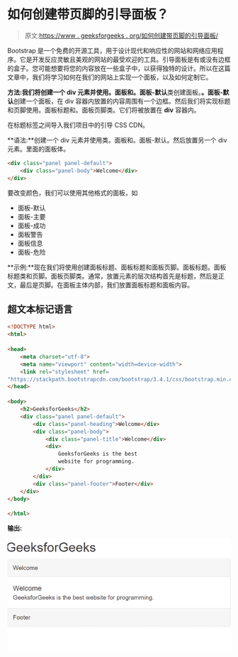 # 如何创建带页脚的引导面板？

> 原文:[https://www . geeksforgeeks . org/如何创建带页脚的引导面板/](https://www.geeksforgeeks.org/how-to-create-bootstrap-panel-with-footer/)

Bootstrap 是一个免费的开源工具，用于设计现代和响应性的网站和网络应用程序。它是开发反应灵敏且美观的网站的最受欢迎的工具。引导面板是有或没有边框的盒子。您可能想要将您的内容放在一些盒子中，以获得独特的设计。所以在这篇文章中，我们将学习如何在我们的网站上实现一个面板，以及如何定制它。

**方法:**我们将创建一个 div 元素并使用**。面板和。面板-默认**类创建面板。**。面板-默认**创建一个面板，在 div 容器内放置的内容周围有一个边框。然后我们将实现标题和页脚使用。面板标题和。面板页脚类。它们将被放置在 **div** 容器内。

在标题标签之间导入我们项目中的引导 CSS CDN。

> <link rel="”stylesheet”" href="”https://stackpath.bootstrapcdn.com/bootstrap/3.4.1/css/bootstrap.min.css”">

**语法:**创建一个 div 元素并使用类。面板和。面板-默认。然后放置另一个 div 元素。里面的面板体。

```html
<div class="panel panel-default">
    <div class="panel-body">Welcome</div>
</div>

```

要改变颜色，我们可以使用其他格式的面板，如

*   面板-默认
*   面板-主要
*   面板-成功
*   面板警告
*   面板信息
*   面板-危险

**示例:**现在我们将使用创建面板标题、面板标题和面板页脚。面板标题。面板标题类和页脚。面板页脚类。通常，放置元素的层次结构首先是标题，然后是正文，最后是页脚。在面板主体内部，我们放置面板标题和面板内容。

## 超文本标记语言

```html
<!DOCTYPE html>
<html>

<head>
    <meta charset="utf-8">
    <meta name="viewport" content="width=device-width">
    <link rel="stylesheet" href=
"https://stackpath.bootstrapcdn.com/bootstrap/3.4.1/css/bootstrap.min.css">
</head>

<body>
    <h2>GeeksforGeeks</h2>
    <div class="panel panel-default">
        <div class="panel-heading">Welcome</div>
        <div class="panel-body">
            <div class="panel-title">Welcome</div>
            <div>
                GeeksforGeeks is the best
                website for programming.
            </div>
        </div>
        <div class="panel-footer">Footer</div>
    </div>
</body>

</html>
```

**输出:**

![](img/46ce11ac88f5e59540db7e044c5e1774.png)